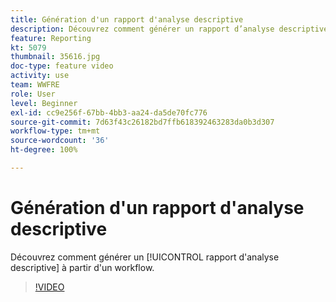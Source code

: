 ```yaml
---
title: Génération d'un rapport d'analyse descriptive
description: Découvrez comment générer un rapport d’analyse descriptive à partir d’un workflow dans Adobe Campaign Classic.
feature: Reporting
kt: 5079
thumbnail: 35616.jpg
doc-type: feature video
activity: use
team: WWFRE
role: User
level: Beginner
exl-id: cc9e256f-67bb-4bb3-aa24-da5de70fc776
source-git-commit: 7d63f43c26182bd7ffb618392463283da0b3d307
workflow-type: tm+mt
source-wordcount: '36'
ht-degree: 100%

---
```


# Génération d&#39;un rapport d&#39;analyse descriptive

Découvrez comment générer un [!UICONTROL rapport d&#39;analyse descriptive] à partir d&#39;un workflow.

>[!VIDEO](https://video.tv.adobe.com/v/35616?quality=12)
